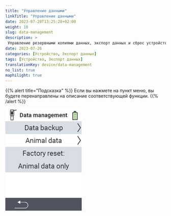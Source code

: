 ```yaml
---
title: "Управление данными"
linkTitle: "Управление данными"
date: 2023-07-28T13:25:28+02:00
weight: 10
slug: data-management
description: >
 Управление резервными копиями данных, экспорт данных и сброс устройства
date: 2023-07-26
categories: [Устройство, Экспорт данных]
tags: [Устройство, Экспорт данных]
translationKey: device/data-management
no_list: true
maphilight: true
---
```

{{% alert title="Подсказка" %}}
Если вы нажмете на пункт меню, вы будете перенаправлены на описание соответствующей функции.
{{% /alert %}}

<img src="menu.png" alt="Управление данными VitalControl" title="Управление данными" usemap="#workmap" class="maphilight" />

<map name="workmap">
  <area shape="rect" coords="2,40,238,80" alt="Резервное копирование данных" title="Инструкции по созданию резервной копии можно найти здесь&#10;Клик мышью: открыть документацию" href="/ru/docs/device/data-management/data-backup/">

  <area shape="rect" coords="2,80,238,120" alt="Данные животных" title="Инструкции по восстановлению резервной копии можно найти здесь&#10;Клик мышью: открыть документацию" href="/ru/docs/device/data-management/animal-data/">

  <area shape="rect" coords="2,120,238,200" alt="Сброс настроек" title="Вся информация и инструкции по сбросу устройства и данных животных можно найти здесь&#10;Клик мышью: открыть документацию" href="/ru/docs/reset/">

  <area shape="rect" coords="2,282,120,319" alt="Назад" title="Вся информация и инструкции по экспорту данных животных можно найти здесь&#10;Клик мышью: открыть документацию" href="/ru/docs/device/">
</map>
